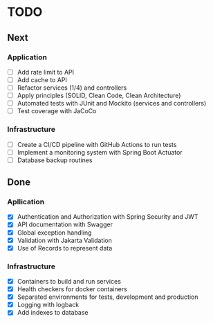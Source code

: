 # TODO

## Next

### Application
- [ ] Add rate limit to API
- [ ] Add cache to API
- [ ] Refactor services (1/4) and controllers
- [ ] Apply principles (SOLID, Clean Code, Clean Architecture)
- [ ] Automated tests with JUnit and Mockito (services and controllers)
- [ ] Test coverage with JaCoCo

### Infrastructure
- [ ] Create a CI/CD pipeline with GitHub Actions to run tests
- [ ] Implement a monitoring system with Spring Boot Actuator
- [ ] Database backup routines

## Done

### Apllication
- [x] Authentication and Authorization with Spring Security and JWT
- [x] API documentation with Swagger
- [x] Global exception handling
- [x] Validation with Jakarta Validation
- [x] Use of Records to represent data

### Infrastructure
- [x] Containers to build and run services
- [x] Health checkers for docker containers
- [x] Separated environments for tests, development and production
- [x] Logging with logback
- [x] Add indexes to database